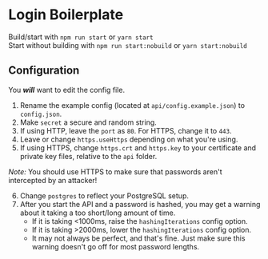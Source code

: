 # Login Boilerplate
Build/start with `npm run start` or `yarn start`  
Start without building with `npm run start:nobuild` or `yarn start:nobuild`

## Configuration
You ***will*** want to edit the config file.

1. Rename the example config (located at `api/config.example.json`) to `config.json`.
2. Make `secret` a secure and random string.
3. If using HTTP, leave the `port` as `80`. For HTTPS, change it to `443`.
4. Leave or change `https.useHttps` depending on what you're using.
5. If using HTTPS, change `https.crt` and `https.key` to your certificate and private key files, relative to the `api` folder.  

*Note:* You should use HTTPS to make sure that passwords aren't intercepted by an attacker!  

6. Change `postgres` to reflect your PostgreSQL setup.
7. After you start the API and a password is hashed, you may get a warning about it taking a too short/long amount of time.
   * If it is taking <1000ms, raise the `hashingIterations` config option.
   * If it is taking >2000ms, lower the `hashingIterations` config option.
   * It may not always be perfect, and that's fine. Just make sure this warning doesn't go off for most password lengths.

